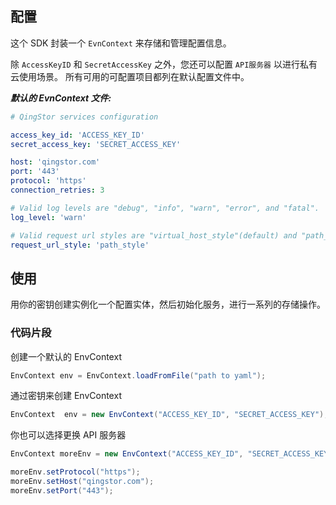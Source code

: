 ## 配置

这个 SDK 封装一个 `EvnContext` 来存储和管理配置信息。

除 `AccessKeyID` 和 `SecretAccessKey` 之外，您还可以配置 `API服务器` 以进行私有云使用场景。 所有可用的可配置项目都列在默认配置文件中。

___默认的 EvnContext 文件:___

``` yaml
# QingStor services configuration

access_key_id: 'ACCESS_KEY_ID'
secret_access_key: 'SECRET_ACCESS_KEY'

host: 'qingstor.com'
port: '443'
protocol: 'https'
connection_retries: 3

# Valid log levels are "debug", "info", "warn", "error", and "fatal".
log_level: 'warn'

# Valid request url styles are "virtual_host_style"(default) and "path_style"
request_url_style: 'path_style'

```

## 使用

用你的密钥创建实例化一个配置实体，然后初始化服务，进行一系列的存储操作。

### 代码片段

创建一个默认的 EnvContext

``` java
EnvContext env = EnvContext.loadFromFile("path to yaml");
```

通过密钥来创建 EnvContext

``` java
EnvContext  env = new EnvContext("ACCESS_KEY_ID", "SECRET_ACCESS_KEY");
```

你也可以选择更换 API 服务器

``` java
EnvContext moreEnv = new EnvContext("ACCESS_KEY_ID", "SECRET_ACCESS_KEY");

moreEnv.setProtocol("https");
moreEnv.setHost("qingstor.com");
moreEnv.setPort("443");
```
